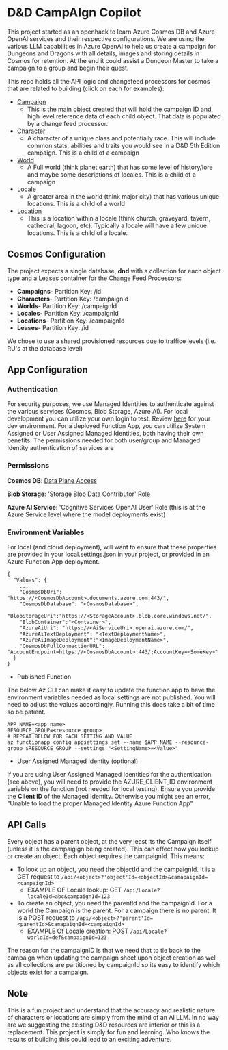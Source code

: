 # D&D CampAIgn Copilot

This project started as an openhack to learn Azure Cosmos DB and Azure OpenAI services and their respective configurations. We are using the various LLM capabilities in Azure OpenAI to help us create a campaign for Dungeons and Dragons with all details, images and storing details in Cosmos for retention. At the end it could assist a Dungeon Master to take a campaign to a group and begin their quest.

This repo holds all the API logic and changefeed processors for cosmos that are related to building (click on each for examples):

- [Campaign](./resources/examples/campaign.json)
  - This is the main object created that will hold the campaign ID and high level reference data of each child object. That data is populated by a change feed processor.
- [Character](./resources/examples/character.json)
  - A character of a unique class and potentially race. This will include common stats, abilities and traits you would see in a D&D 5th Edition campaign. This is a child of a campaign
- [World](./resources/examples/world.json)
  - A Full world (think planet earth) that has some level of history/lore and maybe some descriptions of locales. This is a child of a campaign
- [Locale](./resources/examples/locale.json)
  - A greater area in the world (think major city) that has various unique locations. This is a child of a world
- [Location](./resources/examples/location.json)
  - This is a location within a locale (think church, graveyard, tavern, cathedral, lagoon, etc). Typically a locale will have a few unique locations. This is a child of a locale.


## Cosmos Configuration

The project expects a single database, **dnd** with a collection for each object type and a Leases container for the Change Feed Processors:

- **Campaigns**- Partition Key: /id
- **Characters**- Partition Key: /campaignId
- **Worlds**- Partition Key: /campaignId
- **Locales**- Partition Key: /campaignId
- **Locations**- Partition Key: /campaignId
- **Leases**- Partition Key: /id

We chose to use a shared provisioned resources due to traffice levels (i.e. RU's at the database level)


## App Configuration

### Authentication

For security purposes, we use Managed Identities to authenticate against the various services (Cosmos, Blob Storage, Azure AI). For local development you can utilize your own login to test.
Review [here](https://learn.microsoft.com/en-us/dotnet/azure/sdk/authentication/local-development-dev-accounts?tabs=azure-portal%2Csign-in-visual-studio%2Ccommand-line#3---sign-in-to-azure-using-developer-tooling) for your dev environment. For a deployed Function App, you can utilize System Assigned or User Assigned Managed Identities, both having their own benefits. The permissions needed for both user/group and Managed Identity authentication of services are

### Permissions 
**Cosmos DB**: [Data Plane Access](https://learn.microsoft.com/en-us/azure/cosmos-db/nosql/security/how-to-grant-data-plane-role-based-access?tabs=built-in-definition%2Ccsharp&pivots=azure-interface-cli#permission-model)

**Blob Storage**: 'Storage Blob Data Contributor' Role

**Azure AI Service**: 'Cognitive Services OpenAI User' Role (this is at the Azure Service level where the model deployments exist)

### Environment Variables

For local (and cloud deployment), will want to ensure that these properties are provided in your local.settings.json in your project, or provided in an Azure Function App deployment.

```
{
  "Values": {
    ...
    "CosmosDbUri": "https://<CosmosDbAccount>.documents.azure.com:443/",
    "CosmosDbDatabase": "<CosmosDatabase>",
    "BlobStorageUri":"https://<StorageAccount>.blob.core.windows.net/",
    "BlobContainer":"<Container>",
    "AzureAiUri": "https://<AiServiceUri>.openai.azure.com/",
    "AzureAiTextDeployment": "<TextDeploymentName>",
    "AzureAiImageDeployment":"<ImageDeploymentName>",
    "CosmosDbFullConnectionURL": "AccountEndpoint=https://<CosmosDbAccount>:443/;AccountKey=<SomeKey>"
  }
}
```

- Published Function

The below Az CLI can make it easy to update the function app to have the environment variables needed as local settings are not published. You will need to adjust the values accordingly. Running this does take a bit of time so be patient.

```
APP_NAME=<app name>
RESOURCE_GROUP=<resource group>
# REPEAT BELOW FOR EACH SETTING AND VALUE
az functionapp config appsettings set --name $APP_NAME --resource-group $RESOURCE_GROUP --settings "<SettingName>=<Value>"
```

- User Assigned Managed Identity (optional)

If you are using User Assigned Managed Identities for the authentication (see above), you will need to provide the AZURE_CLIENT_ID environment variable on the function (not needed for local testing). Ensure you provide the **Client ID** of the Managed Identity. Otherwise you might see an error, "Unable to load the proper Managed Identity Azure Function App"

## API Calls

Every object has a parent object, at the very least its the Campaign itself (unless it is the campaigign being created). This can effect how you lookup or create an object. Each object requires the campaignId. This means:

- To look up an object, you need the objectId and the campaignId. It is a GET request to `/api/<object>?'object'Id=<objectId>&camapaignId=<campaignId>`
  - EXAMPLE OF Locale lookup: GET `/api/Locale?localeId=abc&campaignId=123`
- To create an object, you need the parentId and the campaignId. For a world the Campaign is the parent. For a campaign there is no parent. It is a POST request to `/api/<object>?'parent'Id=<parentId>&camapaignId=<campaignId>` 
  - EXAMPLE Of Locale creation: POST `/api/Locale?worldId=def&campaignId=123`

The reason for the campaignID is that we need that to tie back to the campaign when updating the campaign sheet upon object creation as well as all collections are partitioned by campaignId so its easy to identify which objects exist for a campaign.

## Note

This is a fun project and understand that the accuracy and realistic nature of characters or locations are simply from the mind of an AI LLM. In no way are we suggesting the existing D&D resources are inferior or this is a replacement. This project is simply for fun and learning. Who knows the results of building this could lead to an exciting adventure.